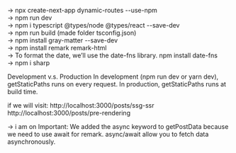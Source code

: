 -> npx create-next-app dynamic-routes --use-npm </br>
-> npm run dev </br>
-> npm i typescript @types/node @types/react --save-dev </br>
-> npm run build (made folder tsconfig.json)</br>
-> npm install gray-matter --save-dev </br>
-> npm install remark remark-html </br>
-> To format the date, we’ll use the date-fns library.
npm install date-fns </br>
-> npm i sharp

Development v.s. Production
In development (npm run dev or yarn dev), getStaticPaths runs on every request.
In production, getStaticPaths runs at build time.

if we will visit:
http://localhost:3000/posts/ssg-ssr
http://localhost:3000/posts/pre-rendering

-> i am on
Important: We added the async keyword to getPostData because we need to use await for remark. async/await allow you to fetch data asynchronously.